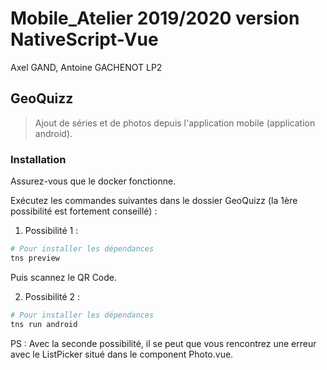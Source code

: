 # Mobile_Atelier 2019/2020 version NativeScript-Vue

Axel GAND, Antoine GACHENOT LP2

## GeoQuizz

> Ajout de séries et de photos depuis l'application mobile (application android).

### Installation

Assurez-vous que le docker fonctionne.

Exécutez les commandes suivantes dans le dossier GeoQuizz (la 1ère possibilité est fortement conseillé) :

1. Possibilité 1 :

``` bash
# Pour installer les dépendances
tns preview
```
Puis scannez le QR Code.

2. Possibilité 2 :

``` bash
# Pour installer les dépendances
tns run android
```

PS : Avec la seconde possibilité, il se peut que vous rencontrez une erreur avec le ListPicker situé dans le component Photo.vue.